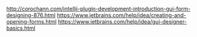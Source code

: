 http://corochann.com/intellij-plugin-development-introduction-gui-form-designing-876.html
https://www.jetbrains.com/help/idea/creating-and-opening-forms.html
https://www.jetbrains.com/help/idea/gui-designer-basics.html

